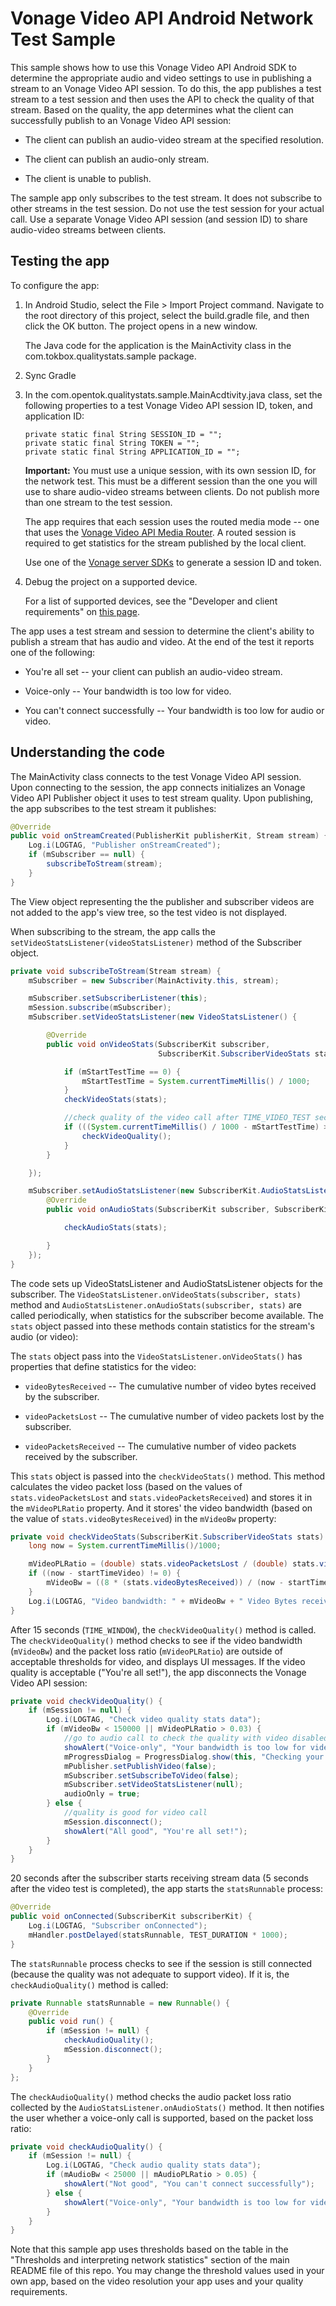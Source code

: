 Vonage Video API Android Network Test Sample
===================================

This sample shows how to use this Vonage Video API Android SDK to determine the appropriate audio and video
settings to use in publishing a stream to an Vonage Video API session. To do this, the app publishes a test
stream to a test session and then uses the API to check the quality of that stream. Based on the
quality, the app determines what the client can successfully publish to an Vonage Video API session:

* The client can publish an audio-video stream at the specified resolution.

* The client can publish an audio-only stream.

* The client is unable to publish.

The sample app only subscribes to the test stream. It does not subscribe to other streams in the
test session. Do not use the test session for your actual call. Use a separate Vonage Video API session
(and session ID) to share audio-video streams between clients.

## Testing the app

To configure the app:

1. In Android Studio, select the File > Import Project command. Navigate to the root directory of
   this project, select the build.gradle file, and then click the OK button. The project opens in a
   new window.

   The Java code for the application is the MainActivity class in the
   com.tokbox.qualitystats.sample package.

2. Sync Gradle

3. In the com.opentok.qualitystats.sample.MainAcdtivity.java class, set the following properties
   to a test Vonage Video API session ID, token, and application ID:

   ```
   private static final String SESSION_ID = "";
   private static final String TOKEN = "";
   private static final String APPLICATION_ID = "";
   ```

   **Important:** You must use a unique session, with its own session ID, for the network test. This
   must be a different session than the one you will use to share audio-video streams between
   clients. Do not publish more than one stream to the test session.

   The app requires that each session uses the routed media mode -- one that uses
   the [Vonage Video API Media Router](https://developer.vonage.com/en/video/guides/create-session#the-media-router-and-media-modes).
   A routed session is required to get statistics for the stream published by the local client.

   Use one of the [Vonage server SDKs](https://developer.vonage.com/en/video/server-sdks/overview) to generate a
   session ID and token.

4. Debug the project on a supported device.

   For a list of supported devices, see the "Developer and client requirements"
   on [this page](https://developer.vonage.com/en/video/client-sdks/android/overview#developer-and-client-requirements).

 The app uses a test stream and session to determine the client's ability to publish a stream
 that has audio and video. At the end of the test it reports one of the following:

   * You're all set -- your client can publish an audio-video stream.

   * Voice-only -- Your bandwidth is too low for video.

   * You can't connect successfully -- Your bandwidth is too low for audio or video.

## Understanding the code

The MainActivity class connects to the test Vonage Video API session. Upon connecting to the session,
the app connects initializes an Vonage Video API Publisher object it uses to test stream quality.
Upon publishing, the app subscribes to the test stream it publishes:

```java
@Override
public void onStreamCreated(PublisherKit publisherKit, Stream stream) {
    Log.i(LOGTAG, "Publisher onStreamCreated");
    if (mSubscriber == null) {
        subscribeToStream(stream);
    }
}
```

The View object representing the the publisher and subscriber videos are not added to the app's
view tree, so the test video is not displayed.

When subscribing to the stream, the app calls the `setVideoStatsListener(videoStatsListener)`
method of the Subscriber object. 

```java
private void subscribeToStream(Stream stream) {
    mSubscriber = new Subscriber(MainActivity.this, stream);

    mSubscriber.setSubscriberListener(this);
    mSession.subscribe(mSubscriber);
    mSubscriber.setVideoStatsListener(new VideoStatsListener() {

        @Override
        public void onVideoStats(SubscriberKit subscriber,
                                 SubscriberKit.SubscriberVideoStats stats) {

            if (mStartTestTime == 0) {
                mStartTestTime = System.currentTimeMillis() / 1000;
            }
            checkVideoStats(stats);

            //check quality of the video call after TIME_VIDEO_TEST seconds
            if (((System.currentTimeMillis() / 1000 - mStartTestTime) > TIME_VIDEO_TEST) && !audioOnly) {
                checkVideoQuality();
            }
        }

    });

    mSubscriber.setAudioStatsListener(new SubscriberKit.AudioStatsListener() {
        @Override
        public void onAudioStats(SubscriberKit subscriber, SubscriberKit.SubscriberAudioStats stats) {

            checkAudioStats(stats);

        }
    });
}
```

The code sets up VideoStatsListener and AudioStatsListener objects for the subscriber.
The `VideoStatsListener.onVideoStats(subscriber, stats)` method and `AudioStatsListener.onAudioStats(subscriber, stats)` are called periodically, when
statistics for the subscriber become available. The `stats` object passed into these
methods contain statistics for the stream's audio (or video):

The `stats` object pass into the `VideoStatsListener.onVideoStats()` has properties that
define statistics for the video:

* `videoBytesReceived` -- The cumulative number of video bytes received by the subscriber.

* `videoPacketsLost` -- The cumulative number of video packets lost by the subscriber.

* `videoPacketsReceived` -- The cumulative number of video packets received by the
   subscriber.

This `stats` object is passed into the `checkVideoStats()` method. This method calculates
the video packet loss (based on the values of `stats.videoPacketsLost` and
`stats.videoPacketsReceived`) and stores it in the `mVideoPLRatio` property. And it stores'
the video bandwidth (based on the value of `stats.videoBytesReceived`) in the `mVideoBw`
property:

```java
private void checkVideoStats(SubscriberKit.SubscriberVideoStats stats) {
    long now = System.currentTimeMillis()/1000;

    mVideoPLRatio = (double) stats.videoPacketsLost / (double) stats.videoPacketsReceived;
    if ((now - startTimeVideo) != 0) {
        mVideoBw = ((8 * (stats.videoBytesReceived)) / (now - startTimeVideo));
    }
    Log.i(LOGTAG, "Video bandwidth: " + mVideoBw + " Video Bytes received: "+ stats.videoBytesReceived + " Video packet lost: "+ stats.videoPacketsLost + " Video packet loss ratio: " + mVideoPLRatio);
}
````

After 15 seconds (`TIME_WINDOW`), the `checkVideoQuality()` method is called. The
`checkVideoQuality()` method checks to see if the video bandwidth (`mVideoBw`) and
the packet loss ratio (`mVideoPLRatio`) are outside of acceptable thresholds for video,
and displays UI messages. If the video quality is acceptable ("You're all set!"), the
app disconnects the Vonage Video API session:

```java
private void checkVideoQuality() {
    if (mSession != null) {
        Log.i(LOGTAG, "Check video quality stats data");
        if (mVideoBw < 150000 || mVideoPLRatio > 0.03) {
            //go to audio call to check the quality with video disabled
            showAlert("Voice-only", "Your bandwidth is too low for video");
            mProgressDialog = ProgressDialog.show(this, "Checking your available bandwidth for voice only", "Please wait");
            mPublisher.setPublishVideo(false);
            mSubscriber.setSubscribeToVideo(false);
            mSubscriber.setVideoStatsListener(null);
            audioOnly = true;
        } else {
            //quality is good for video call
            mSession.disconnect();
            showAlert("All good", "You're all set!");
        }
    }
}
```

20 seconds after the subscriber starts receiving stream data (5 seconds after the video test
is completed), the app starts the `statsRunnable` process:

```java
@Override
public void onConnected(SubscriberKit subscriberKit) {
    Log.i(LOGTAG, "Subscriber onConnected");
    mHandler.postDelayed(statsRunnable, TEST_DURATION * 1000);
}
```

The `statsRunnable` process checks to see if the session is still connected (because the quality
was not adequate to support video). If it is, the `checkAudioQuality()` method is called:

```java
private Runnable statsRunnable = new Runnable() {
    @Override
    public void run() {
        if (mSession != null) {
            checkAudioQuality();
            mSession.disconnect();
        }
    }
};
```

The `checkAudioQuality()` method checks the audio packet loss ratio collected by the
`AudioStatsListener.onAudioStats()` method. It then notifies the user whether a voice-only
call is supported, based on the packet loss ratio:

```java
private void checkAudioQuality() {
    if (mSession != null) {
        Log.i(LOGTAG, "Check audio quality stats data");
        if (mAudioBw < 25000 || mAudioPLRatio > 0.05) {
            showAlert("Not good", "You can't connect successfully");
        } else {
            showAlert("Voice-only", "Your bandwidth is too low for video");
        }
    }
}
```

Note that this sample app uses thresholds based on the table in the "Thresholds and interpreting
network statistics" section of the main README file of this repo. You may change the threshold
values used in your own app, based on the video resolution your app uses and your quality
requirements.
